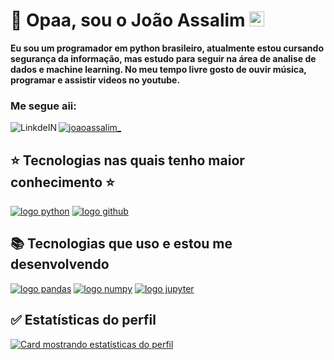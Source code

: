 # :space_invader: Opaa, sou o João Assalim <img src="https://github.com/TheDudeThatCode/TheDudeThatCode/blob/master/Assets/Earth.gif" width="24px">

__Eu sou um programador em python brasileiro, atualmente estou cursando segurança da informação, mas estudo para seguir na área de analise de dados e machine learning. No meu tempo livre gosto de ouvir música, programar e assistir videos no youtube.__



<h3 align="left">Me segue aii:</h3>
<p align="left">
<a href="https://instagram.com/joaoassalim_" target="blank"><img align="center" src="https://img.shields.io/badge/Instagram-100000?style=for-the-badge&logo=instagram&logoColor=purple" alt="joaoassalim_"/></a>
 <a target="_blank" href="https://www.linkedin.com/in/joao-assalim-927959220/">
  <img align="left" alt="LinkdeIN" src="https://img.shields.io/badge/LinkedIn-100000?style=for-the-badge&logo=linkedIn&logoColor=blue" />
</a>


## :star: Tecnologias nas quais tenho maior conhecimento :star: ##
 [![logo python](https://img.shields.io/badge/Python-100000?style=for-the-badge&logo=python&logoColor=yellow)](#)
 [![logo github](https://img.shields.io/badge/GitHub-100000?style=for-the-badge&logo=github&logoColor=white)](#)
 
 ## :books: Tecnologias que uso e estou me desenvolvendo ##
  [![logo pandas](https://img.shields.io/badge/Pandas-100000?style=for-the-badge&logo=pandas&logoColor=white)](#)
  [![logo numpy](https://img.shields.io/badge/Numpy-100000?style=for-the-badge&logo=numpy&logoColor=blue)](#)
  [![logo jupyter](https://img.shields.io/badge/Jupyter-100000?style=for-the-badge&logo=jupyter&logoColor=orange)](#)

## :white_check_mark: Estatísticas do perfil ##

[![Card mostrando estatísticas do perfil](https://github-profile-summary-cards.vercel.app/api/cards/profile-details?username=JoaoAssalim&theme=dark)](#)


